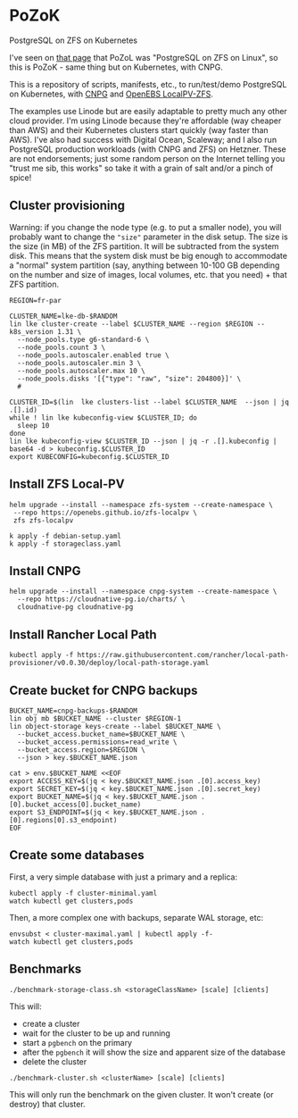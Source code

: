 # PoZoK

PostgreSQL on ZFS on Kubernetes

I've seen on [that page](https://vadosware.io/post/everything-ive-seen-on-optimizing-postgres-on-zfs-on-linux/) that PoZoL was "PostgreSQL on ZFS on Linux", so this is PoZoK - same thing but on Kubernetes, with CNPG.

This is a repository of scripts, manifests, etc., to run/test/demo PostgreSQL on Kubernetes, with [CNPG](https://cloudnative-pg.io/) and [OpenEBS LocalPV-ZFS](https://github.com/openebs/zfs-localpv).

The examples use Linode but are easily adaptable to pretty much any other cloud provider. I'm using Linode because they're affordable (way cheaper than AWS) and their Kubernetes clusters start quickly (way faster than AWS). I've also had success with Digital Ocean, Scaleway; and I also run PostgreSQL production workloads (with CNPG and ZFS) on Hetzner. These are not endorsements; just some random person on the Internet telling you "trust me sib, this works" so take it with a grain of salt and/or a pinch of spice!


## Cluster provisioning

Warning: if you change the node type (e.g. to put a smaller node), you will probably want to change the `"size"` parameter in the disk setup. The size is the size (in MB) of the ZFS partition. It will be subtracted from the system disk. This means that the system disk must be big enough to accommodate a "normal" system partition (say, anything between 10-100 GB depending on the number and size of images, local volumes, etc. that you need) + that ZFS partition.

```
REGION=fr-par

CLUSTER_NAME=lke-db-$RANDOM
lin lke cluster-create --label $CLUSTER_NAME --region $REGION --k8s_version 1.31 \
  --node_pools.type g6-standard-6 \
  --node_pools.count 3 \
  --node_pools.autoscaler.enabled true \
  --node_pools.autoscaler.min 3 \
  --node_pools.autoscaler.max 10 \
  --node_pools.disks '[{"type": "raw", "size": 204800}]' \
  #

CLUSTER_ID=$(lin  lke clusters-list --label $CLUSTER_NAME  --json | jq .[].id)
while ! lin lke kubeconfig-view $CLUSTER_ID; do
  sleep 10
done
lin lke kubeconfig-view $CLUSTER_ID --json | jq -r .[].kubeconfig | base64 -d > kubeconfig.$CLUSTER_ID
export KUBECONFIG=kubeconfig.$CLUSTER_ID
```

## Install ZFS Local-PV

```
helm upgrade --install --namespace zfs-system --create-namespace \
 --repo https://openebs.github.io/zfs-localpv \
 zfs zfs-localpv

k apply -f debian-setup.yaml
k apply -f storageclass.yaml
```

## Install CNPG

```
helm upgrade --install --namespace cnpg-system --create-namespace \
  --repo https://cloudnative-pg.io/charts/ \
  cloudnative-pg cloudnative-pg
```

## Install Rancher Local Path

```
kubectl apply -f https://raw.githubusercontent.com/rancher/local-path-provisioner/v0.0.30/deploy/local-path-storage.yaml
```

## Create bucket for CNPG backups

```
BUCKET_NAME=cnpg-backups-$RANDOM
lin obj mb $BUCKET_NAME --cluster $REGION-1
lin object-storage keys-create --label $BUCKET_NAME \
  --bucket_access.bucket_name=$BUCKET_NAME \
  --bucket_access.permissions=read_write \
  --bucket_access.region=$REGION \
  --json > key.$BUCKET_NAME.json

cat > env.$BUCKET_NAME <<EOF
export ACCESS_KEY=$(jq < key.$BUCKET_NAME.json .[0].access_key)
export SECRET_KEY=$(jq < key.$BUCKET_NAME.json .[0].secret_key)
export BUCKET_NAME=$(jq < key.$BUCKET_NAME.json .[0].bucket_access[0].bucket_name)
export S3_ENDPOINT=$(jq < key.$BUCKET_NAME.json .[0].regions[0].s3_endpoint)
EOF
```

## Create some databases

First, a very simple database with just a primary and a replica:

```
kubectl apply -f cluster-minimal.yaml
watch kubectl get clusters,pods
```

Then, a more complex one with backups, separate WAL storage, etc:

```
envsubst < cluster-maximal.yaml | kubectl apply -f-
watch kubectl get clusters,pods
```

## Benchmarks

```
./benchmark-storage-class.sh <storageClassName> [scale] [clients]
```

This will:
- create a cluster
- wait for the cluster to be up and running
- start a `pgbench` on the primary
- after the `pgbench` it will show the size and apparent size of the database
- delete the cluster

```
./benchmark-cluster.sh <clusterName> [scale] [clients]
```

This will only run the benchmark on the given cluster. It won't create (or destroy) that cluster.

